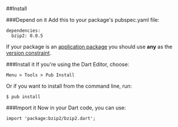 ##Install

###Depend on it
Add this to your package's pubspec.yaml file:

    dependencies:
      bzip2: 0.0.5

If your package is an [application package](http://pub.dartlang.org/doc/glossary.html#application-package) you should use **any** as the [version constraint](http://pub.dartlang.org/doc/glossary.html#version-constraint).

###Install it
If you're using the Dart Editor, choose:

    Menu > Tools > Pub Install

Or if you want to install from the command line, run:

    $ pub install

###Import it
Now in your Dart code, you can use:

    import 'package:bzip2/bzip2.dart';


